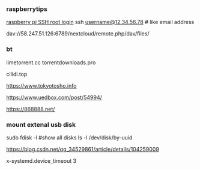 ### raspberrytips


[raspberry pi SSH root login](https://raspberrytips.com/login-as-root/)
ssh username@12.34.56.78 # like email address


dav://58.247.51.126:6789/nextcloud/remote.php/dav/files/


### bt

limetorrent.cc
torrentdownloads.pro

cilidi.top

https://www.tokyotosho.info

https://www.uedbox.com/post/54994/

https://868888.net/


### mount extenal usb disk
sudo fdisk -l   #show all disks
ls -l /dev/disk/by-uuid  
  
https://blog.csdn.net/qq_34529861/article/details/104259009

x-systemd.device_timeout 3    
  


